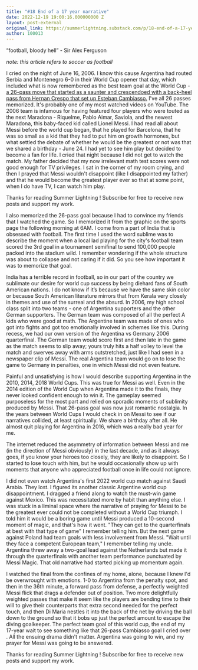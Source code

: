 ```yaml
---
title: "#18 End of a 17 year narrative"
date: 2022-12-19 19:00:16.000000000 Z
layout: post-external
original_link: https://summerlightning.substack.com/p/18-end-of-a-17-year-narrative
author: 100013
---
```


“football, bloody hell” - Sir Alex Ferguson

_note: this article refers to soccer as football_

I cried on the night of June 16, 2006. I know this cause Argentina had routed Serbia and Montenegro 6-0 in their World Cup opener that day, which included what is now remembered as the best team goal at the World Cup - [a 26-pass move that started as a saunter and crescendoed with a back-heel pass from Hernan Crespo that set up Esteban Cambiasso.](https://www.youtube.com/watch?v=GR3Om0WfErA) I've all 26 passes memorized. It's probably one of my most watched videos on YouTube. The 2006 team is infamous for having featured four players who were touted as the next Maradona - Riquelme, Pablo Aimar, Saviola, and the newest Maradona, this baby-faced kid called Lionel Messi. I had read all about Messi before the world cup began, that he played for Barcelona, that he was so small as a kid that they had to put him on growth hormones, but what settled the debate of whether he would be the greatest or not was that we shared a birthday - June 24. I had yet to see him play but decided to become a fan for life. I cried that night because I did not get to watch the match. My father decided that my now irrelevant math test scores were not good enough for TV privileges. I sat in the corner of my room crying, and then I prayed that Messi wouldn't disappoint (like I disappointed my father) and that he would become the greatest player ever so that at some point, when I do have TV, I can watch him play.

Thanks for reading Summer Lightning ! Subscribe for free to receive new posts and support my work.

I also memorized the 26-pass goal because I had to convince my friends that I watched the game. So I memorized it from the graphic on the sports page the following morning at 6AM. I come from a part of India that is obsessed with football. The first time I used the word sublime was to describe the moment when a local lad playing for the city's football team scored the 3rd goal in a tournament semifinal to send 100,000 people packed into the stadium wild. I remember wondering if the whole structure was about to collapse and not caring if it did. So you see how important it was to memorize that goal.

India has a terrible record in football, so in our part of the country we sublimate our desire for world cup success by being diehard fans of South American nations. I do not know if it’s because we have the same skin color or because South American literature mirrors that from Kerala very closely in themes and use of the surreal and the absurd. In 2006, my high school class split into two teams - one of Argentina supporters and the other German supporters. The German team was composed of all the perfect A kids who were good at math. The Argentine team was made of ones who got into fights and got too emotionally involved in schemes like this. During recess, we had our own version of the Argentina vs Germany 2006 quarterfinal. The German team would score first and then late in the game as the match seems to slip away; yours truly hits a half volley to level the match and swerves away with arms outstretched, just like I had seen in a newspaper clip of Messi. The real Argentina team would go on to lose the game to Germany in penalties, one in which Messi did not even feature.

Painful and unsatisfying is how I would describe supporting Argentina in the 2010, 2014, 2018 World Cups. This was true for Messi as well. Even in the 2014 edition of the World Cup when Argentina made it to the finals, they never looked confident enough to win it. The gameplay seemed purposeless for the most part and relied on sporadic moments of sublimity produced by Messi. That 26-pass goal was now just romantic nostalgia. In the years between World Cups I would check in on Messi to see if our narratives collided, at least spiritually. We share a birthday after all. He almost quit playing for Argentina in 2016, which was a really bad year for me.

The internet reduced the asymmetry of information between Messi and me (in the direction of Messi obviously) in the last decade, and as it always goes, if you know your heroes too closely, they are likely to disappoint. So I started to lose touch with him, but he would occasionally show up with moments that anyone who appreciated football once in life could not ignore.

I did not even watch Argentina's first 2022 world cup match against Saudi Arabia. They lost. I figured its another classic Argentine world cup disappointment. I dragged a friend along to watch the must-win game against Mexico. This was necessitated more by habit than anything else. I was stuck in a liminal space where the narrative of praying for Messi to be the greatest ever could not be completed without a World Cup triumph. I told him it would be a boring game until Messi produced a 10-second moment of magic, and that's how it went. "They can get to the quarterfinals at best with that type of game" I remember telling him. But the next game against Poland had team goals with less involvement from Messi. "Wait until they face a competent European team," I remember telling my uncle. Argentina threw away a two-goal lead against the Netherlands but made it through the quarterfinals with another team performance punctuated by Messi Magic. That old narrative had started picking up momentum again.

I watched the final from the confines of my home, alone, because I knew I'd be overwrought with emotions. 1-0 to Argentina from the penalty spot, and then in the 36th minute, a forward pass from defense, a perfectly weighted Messi flick that drags a defender out of position. Two more delightfully weighted passes that make it seem like the players are bending time to their will to give their counterparts that extra second needed for the perfect touch, and then Di Maria nestles it into the back of the net by driving the ball down to the ground so that it bobs up just the perfect amount to escape the diving goalkeeper. The perfect team goal of this world cup, the end of my 17-year wait to see something like that 26-pass Cambiasso goal I cried over . All the ensuing drama didn't matter. Argentina was going to win, and my prayer for Messi was going to be answered.

Thanks for reading Summer Lightning ! Subscribe for free to receive new posts and support my work.

